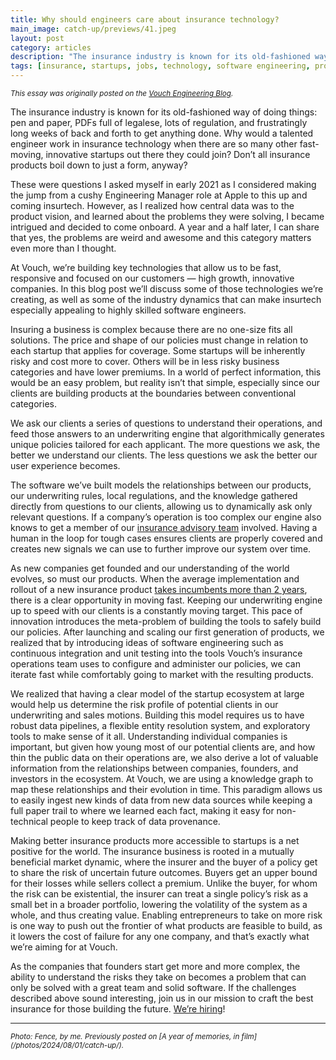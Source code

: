 ```yaml
---
title: Why should engineers care about insurance technology?
main_image: catch-up/previews/41.jpeg
layout: post
category: articles
description: "The insurance industry is known for its old-fashioned way of doing things: pen and paper, PDFs full of legalese, lots of regulation, and frustratingly long weeks of back and forth to get anything done."
tags: [insurance, startups, jobs, technology, software engineering, programming]
---
```


<small><em>This essay was originally posted on the [Vouch Engineering Blog](https://medium.com/vouch-engineering/why-should-engineers-care-about-insurance-technology-6ee8ab97b84d).</em></small>

The insurance industry is known for its old-fashioned way of doing things: pen and paper, PDFs full of legalese, lots of regulation, and frustratingly long weeks of back and forth to get anything done. Why would a talented engineer work in insurance technology when there are so many other fast-moving, innovative startups out there they could join? Don’t all insurance products boil down to just a form, anyway?

These were questions I asked myself in early 2021 as I considered making the jump from a cushy Engineering Manager role at Apple to this up and coming insurtech. However, as I realized how central data was to the product vision, and learned about the problems they were solving, I became intrigued and decided to come onboard. A year and a half later, I can share that yes, the problems are weird and awesome and this category matters even more than I thought.

At Vouch, we’re building key technologies that allow us to be fast, responsive and focused on our customers — high growth, innovative companies. In this blog post we’ll discuss some of those technologies we’re creating, as well as some of the industry dynamics that can make insurtech especially appealing to highly skilled software engineers.

Insuring a business is complex because there are no one-size fits all solutions. The price and shape of our policies must change in relation to each startup that applies for coverage. Some startups will be inherently risky and cost more to cover. Others will be in less risky business categories and have lower premiums. In a world of perfect information, this would be an easy problem, but reality isn’t that simple, especially since our clients are building products at the boundaries between conventional categories.

We ask our clients a series of questions to understand their operations, and feed those answers to an underwriting engine that algorithmically generates unique policies tailored for each applicant. The more questions we ask, the better we understand our clients. The less questions we ask the better our user experience becomes.

The software we’ve built models the relationships between our products, our underwriting rules, local regulations, and the knowledge gathered directly from questions to our clients, allowing us to dynamically ask only relevant questions. If a company’s operation is too complex our engine also knows to get a member of our [insurance advisory team](https://www.vouch.us/on-the-line) involved. Having a human in the loop for tough cases ensures clients are properly covered and creates new signals we can use to further improve our system over time.

As new companies get founded and our understanding of the world evolves, so must our products. When the average implementation and rollout of a new insurance product [takes incumbents more than 2 years](https://www.coretechinsight.com/blog/how-long-do-core-implementations-really-take), there is a clear opportunity in moving fast. Keeping our underwriting engine up to speed with our clients is a constantly moving target. This pace of innovation introduces the meta-problem of building the tools to safely build our policies. After launching and scaling our first generation of products, we realized that by introducing ideas of software engineering such as continuous integration and unit testing into the tools Vouch’s insurance operations team uses to configure and administer our policies, we can iterate fast while comfortably going to market with the resulting products.

We realized that having a clear model of the startup ecosystem at large would help us determine the risk profile of potential clients in our underwriting and sales motions. Building this model requires us to have robust data pipelines, a flexible entity resolution system, and exploratory tools to make sense of it all. Understanding individual companies is important, but given how young most of our potential clients are, and how thin the public data on their operations are, we also derive a lot of valuable information from the relationships between companies, founders, and investors in the ecosystem. At Vouch, we are using a knowledge graph to map these relationships and their evolution in time. This paradigm allows us to easily ingest new kinds of data from new data sources while keeping a full paper trail to where we learned each fact, making it easy for non-technical people to keep track of data provenance.

Making better insurance products more accessible to startups is a net positive for the world. The insurance business is rooted in a mutually beneficial market dynamic, where the insurer and the buyer of a policy get to share the risk of uncertain future outcomes. Buyers get an upper bound for their losses while sellers collect a premium. Unlike the buyer, for whom the risk can be existential, the insurer can treat a single policy’s risk as a small bet in a broader portfolio, lowering the volatility of the system as a whole, and thus creating value. Enabling entrepreneurs to take on more risk is one way to push out the frontier of what products are feasible to build, as it lowers the cost of failure for any one company, and that’s exactly what we’re aiming for at Vouch.

As the companies that founders start get more and more complex, the ability to understand the risks they take on becomes a problem that can only be solved with a great team and solid software. If the challenges described above sound interesting, join us in our mission to craft the best insurance for those building the future. [We’re hiring](http://vouch.us/careers)!

<hr>
<small><em>Photo: Fence, by me. Previously posted on [A year of memories, in film](/photos/2024/08/01/catch-up/).</em></small>
